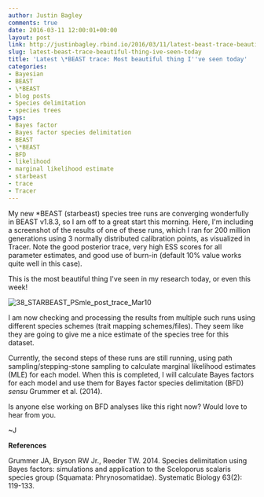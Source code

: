 ```yaml
---
author: Justin Bagley
comments: true
date: 2016-03-11 12:00:01+00:00
layout: post
link: http://justinbagley.rbind.io/2016/03/11/latest-beast-trace-beautiful-thing-ive-seen-today/
slug: latest-beast-trace-beautiful-thing-ive-seen-today
title: 'Latest \*BEAST trace: Most beautiful thing I''ve seen today'
categories:
- Bayesian
- BEAST
- \*BEAST
- blog posts
- Species delimitation
- species trees
tags:
- Bayes factor
- Bayes factor species delimitation
- BEAST
- \*BEAST
- BFD
- likelihood
- marginal likelihood estimate
- starbeast
- trace
- Tracer
---
```


My new \*BEAST (starbeast) species tree runs are converging wonderfully in BEAST v1.8.3, so I am off to a great start this morning. Here, I'm including a screenshot of the results of one of these runs, which I ran for 200 million generations using 3 normally distributed calibration points, as visualized in Tracer. Note the good posterior trace, very high ESS scores for all parameter estimates, and good use of burn-in (default 10% value works quite well in this case).

This is the most beautiful thing I've seen in my research today, or even this week!

![38_STARBEAST_PSmle_post_trace_Mar10](/images/38_STARBEAST_PSmle_post_trace_Mar10-768x480.png)

I am now checking and processing the results from multiple such runs using different species schemes (trait mapping schemes/files). They seem like they are going to give me a nice estimate of the species tree for this dataset.

Currently, the second steps of these runs are still running, using path sampling/stepping-stone sampling to calculate marginal likelihood estimates (MLE) for each model. When this is completed, I will calculate Bayes factors for each model and use them for Bayes factor species delimitation (BFD) _sensu_ Grummer et al. (2014). 

Is anyone else working on BFD analyses like this right now? Would love to hear from you.

~J

**References**

Grummer JA, Bryson RW Jr., Reeder TW. 2014. Species delimitation using Bayes factors: simulations and application to the Sceloporus scalaris species group (Squamata: Phrynosomatidae). Systematic Biology 63(2): 119-133.
